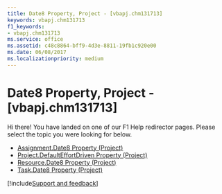 ```yaml
---
title: Date8 Property, Project - [vbapj.chm131713]
keywords: vbapj.chm131713
f1_keywords:
- vbapj.chm131713
ms.service: office
ms.assetid: c48c8864-bff9-4d3e-8811-19fb1c920e00
ms.date: 06/08/2017
ms.localizationpriority: medium
---
```



# Date8 Property, Project - [vbapj.chm131713]

Hi there! You have landed on one of our F1 Help redirector pages. Please select the topic you were looking for below.

- [Assignment.Date8 Property (Project)](https://msdn.microsoft.com/library/cc1af84d-7b97-de6a-72c4-334fd6183303%28Office.15%29.aspx)
- [Project.DefaultEffortDriven Property (Project)](https://msdn.microsoft.com/library/2af7c41d-630f-1cda-7473-36eb49f400f4%28Office.15%29.aspx)
- [Resource.Date8 Property (Project)](https://msdn.microsoft.com/library/6c5ddeda-37bf-8ad0-dec2-aae0ea7de2c5%28Office.15%29.aspx)
- [Task.Date8 Property (Project)](https://msdn.microsoft.com/library/190946c1-50da-3b0a-2e54-debee39cb46f%28Office.15%29.aspx)

[!include[Support and feedback](~/includes/feedback-boilerplate.md)]